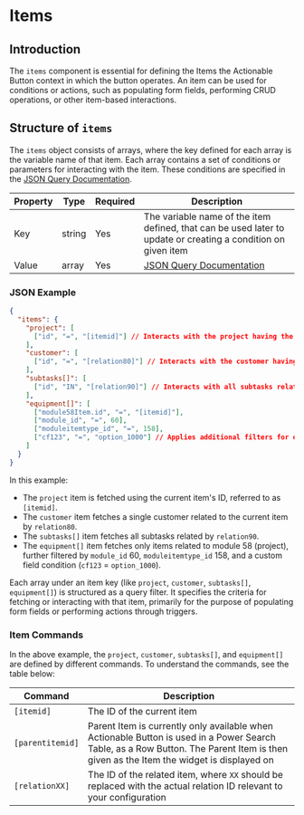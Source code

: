 # Items

## Introduction

The `items` component is essential for defining the Items the Actionable Button context in which the button operates. An item can be used for conditions or actions, such as populating form fields, performing CRUD operations, or other item-based interactions.

## Structure of `items`

The `items` object consists of arrays, where the key defined for each array is the variable name of that item. Each array contains a set of conditions or parameters for interacting with the item. These conditions are specified in the [JSON Query Documentation](/docs/JSON/json-query).

| Property | Type   | Required | Description |
|----------|--------|----------|-------------|
| Key      | string | Yes      | The variable name of the item defined, that can be used later to update or creating a condition on given item |
| Value    | array  | Yes      | [JSON Query Documentation](/docs/JSON/json-query) |

### JSON Example

```json
{
  "items": {
    "project": [
      ["id", "=", "[itemid]"] // Interacts with the project having the current item's ID
    ],
    "customer": [
      ["id", "=", "[relation80]"] // Interacts with the customer having the relation ID 80
    ],
    "subtasks[]": [
      ["id", "IN", "[relation90]"] // Interacts with all subtasks related by relation ID 90
    ],
    "equipment[]": [
      ["module58Item.id", "=", "[itemid]"],
      ["module_id", "=", 60],
      ["moduleitemtype_id", "=", 158],
      ["cf123", "=", "option_1000"] // Applies additional filters for equipment
    ]
  }
}
```

In this example:

- The `project` item is fetched using the current item's ID, referred to as `[itemid]`.
- The `customer` item fetches a single customer related to the current item by `relation80`.
- The `subtasks[]` item fetches all subtasks related by `relation90`.
- The `equipment[]` item fetches only items related to module 58 (project), further filtered by `module_id` 60, `moduleitemtype_id` 158, and a custom field condition (`cf123` = `option_1000`).

Each array under an item key (like `project`, `customer`, `subtasks[]`, `equipment[]`) is structured as a query filter. It specifies the criteria for fetching or interacting with that item, primarily for the purpose of populating form fields or performing actions through triggers.

### Item Commands
In the above example, the `project`, `customer`, `subtasks[]`, and `equipment[]` are defined by different commands. To understand the commands, see the table below:

| Command | Description |
|---------|-------------|
| `[itemid]` | The ID of the current item |
| `[parentitemid]` | Parent Item is currently only available when Actionable Button is used in a Power Search Table, as a Row Button. The Parent Item is then given as the Item the widget is displayed on |
| `[relationXX]` | The ID of the related item, where `XX` should be replaced with the actual relation ID relevant to your configuration |

